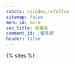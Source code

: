 ```yaml
---
robots: noindex,nofollow
sitemap: false
menu_id: more
seo_title: 收藏夹
comment_id: '留言板'
header: false
---
```


{% sites %}


